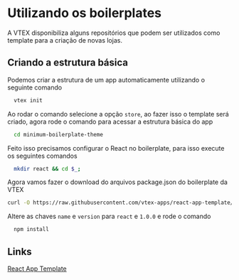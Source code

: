 # Utilizando os boilerplates
A VTEX disponibiliza alguns repositórios que podem ser utilizados como template para a criação de novas lojas.

## Criando a estrutura básica
Podemos criar a estrutura de um app automaticamente utilizando o seguinte comando
```bash
  vtex init
```
Ao rodar o comando selecione a opção `store`, ao fazer isso o template será criado, agora rode o comando para acessar a estrutura básica do app
```bash
  cd minimum-boilerplate-theme
```
Feito isso precisamos configurar o React no boilerplate, para isso execute os seguintes comandos
```bash
  mkdir react && cd $_;
```
Agora vamos fazer o download do arquivos package.json do boilerplate da VTEX
```bash
curl -O https://raw.githubusercontent.com/vtex-apps/react-app-template/master/react/package.json && code package.json;
```
Altere as chaves `name` e `version` para `react` e `1.0.0` e rode o comando
```bash
  npm install
```

## Links
[React App Template](https://github.com/vtex-apps/react-app-template/) 